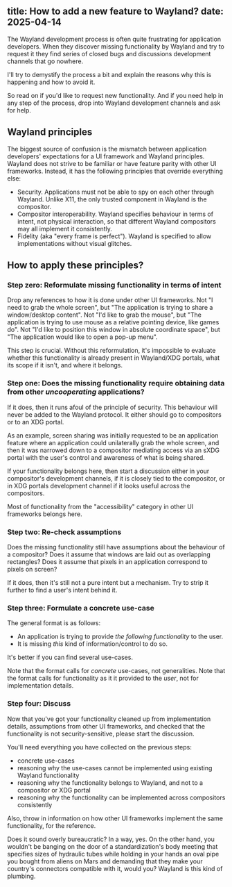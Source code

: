 title: How to add a new feature to Wayland?
date: 2025-04-14
----
The Wayland development process is often quite frustrating for application developers.
When they discover missing functionality by Wayland and try to request it
they find series of closed bugs and discussions development channels that go nowhere.

I'll try to demystify the process a bit and explain the reasons why this is happening
and how to avoid it.

So read on if you'd like to request new functionality. And if you need help in any step
of the process, drop into Wayland development channels and ask for help.

## Wayland principles

The biggest source of confusion is the mismatch between application developers'
expectations for a UI framework and Wayland principles. Wayland does not strive
to be familiar or have feature parity with other UI frameworks. Instead, it has the
following principles that override everything else:

- Security. Applications must not be able to spy on each other through Wayland. Unlike X11, the only trusted component in Wayland is the compositor.
- Compositor interoperability. Wayland specifies behaviour in terms of intent, not physical interaction, so that different Wayland compositors may all implement it consistently.
- Fidelity (aka "every frame is perfect"). Wayland is specified to allow implementations without visual glitches.

## How to apply these principles?

### Step zero: Reformulate missing functionality in terms of intent

Drop any references to how it is done under other UI frameworks. Not "I need to grab the whole screen", but
"The application is trying to share a window/desktop content". Not "I'd like to grab the mouse", but "The
application is trying to use mouse as a relative pointing device, like games do". Not "I'd like to position
this window in absolute coordinate space", but "The application would like to open a pop-up menu".

This step is crucial. Without this reformulation, it's impossible to evaluate whether this functionality
is already present in Wayland/XDG portals, what its scope if it isn't, and where it belongs.

### Step one: Does the missing functionality require obtaining data from other _uncooperating_ applications?

If it does, then it runs afoul of the principle of security. This behaviour will never be added to the Wayland protocol.
It either should go to compositors or to an XDG portal.

As an example, screen sharing was initially requested to be an application feature where an application could
unilaterally grab the whole screen, and then it was narrowed down to a compositor mediating access via an sXDG portal
with the user's control and awareness of what is being shared.

If your functionality belongs here, then start a discussion either in your compositor's development channels, if
it is closely tied to the compositor, or in XDG portals development channel if it looks useful across the compositors.

Most of functionality from the "accessibility" category in other UI frameworks belongs here.

### Step two: Re-check assumptions

Does the missing functionality still have assumptions about the behaviour of a compositor? Does it assume that
windows are laid out as overlapping rectangles? Does it assume that pixels in an application correspond to pixels
on screen?

If it does, then it's still not a pure intent but a mechanism. Try to strip it further to find a user's intent
behind it.

### Step three: Formulate a concrete use-case

The general format is as follows:
- An application is trying to provide _the following functionality_ to the user.
- It is missing _this_ kind of information/control to do so.

It's better if you can find several use-cases.

Note that the format calls for _concrete_ use-cases, not generalities. Note that the format calls for functionality
as it it provided to the _user_, not for implementation details.

### Step four: Discuss

Now that you've got your functionality cleaned up from implementation details, assumptions from other UI frameworks,
and checked that the functionality is not security-sensitive, please start the discussion.

You'll need everything you have collected on the previous steps:
- concrete use-cases
- reasoning why the use-cases cannot be implemented using existing Wayland functionality
- reasoning why the functionality belongs to Wayland, and not to a compositor or XDG portal
- reasoning why the functionality can be implemented across compositors consistently

Also, throw in information on how other UI frameworks implement the same functionality, for the reference.

Does it sound overly bureaucratic? In a way, yes. On the other hand, you wouldn't be banging on the door of a
standardization's body meeting that specifies sizes of hydraulic tubes while holding in your hands an oval pipe you
bought from aliens on Mars and demanding that they make your country's connectors compatible with it, would you?
Wayland is this kind of plumbing.
